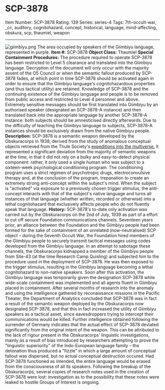 # SCP-3878
Item Number: SCP-3878
Rating: 139
Series: series-4
Tags: 7th-occult-war, _cc, auditory, cognitohazard, concept, historical, language, mind-affecting, obskura, scp, thaumiel, weapon

---

![giimbiyu.png](https://scp-wiki.wdfiles.com/local--files/scp-3878/giimbiyu.png)
The area occupied by speakers of the Giimbiyu language, represented in purple.
**Item #:** SCP-3878
**Object Class:** Thaumiel
**Special Containment Procedures:** The procedure required to operate SCP-3878 has been restricted to Level 5 clearance and translated into the Giimbiyu language. Decryption of the document will only occur with the majority assent of the O5 Council or when the semantic fallout produced by SCP-3878 fades, at which point in time SCP-3878 should be activated again in order to ensure that the Giimbiyu language's cognitohazardous properties (and thus tactical utility) are retained.
Knowledge of SCP-3878 and the continuing existence of the Giimbiyu language and people is to be removed from public access and restricted to Level 4 personnel and above. Extremely sensitive messages should be first translated into Giimbiyu by an authorised speaker (designated an SCP-3878-A instance) and then translated back into the appropriate language by another SCP-3878-A instance: both subjects should be amnesticised directly afterwards. Due to the difficulty of teaching the Giimbiyu language to subjects, SCP-3878-A instances should be exclusively drawn from the native Giimbiyu people.
**Description:** SCP-3878 is a semantic weapon developed by the Obskuracorps in 1938, derived from the study of anomalous conceptual objects retrieved from the Thule Society's [expeditions into the multiverse.](/preliminary-report) It represented a significant deviation from the majority of semantic weapons at the time, in that it did not rely on a bulky and easy-to-detect physical component: rather, it only used a single human who was subject to a sixteen-week psychological conditioning program.
The conditioning program uses a strict regimen of psychotropic drugs, electroconvulsive therapy and, at the conclusion of the program, trepanation to create an extremely strong anti-concept within the subject's mind. When the subject is "activated" via exposure to a previously chosen trigger stimulus, the anti-concept interacts with that of the subject's native language and turns all instances of that language (whether written, recorded or otherwise) into a lethal cognitohazard that exclusively affects people who do not fluently speak that language.
**History:** SCP-3878's to-date only activation was carried out by the Obskuracorps on the 2nd of July, 1939 as part of a effort to cut off secure Foundation communications channels. Seventeen years prior, an alliance between the Foundation and the Giimbiyu people had been formed for the sake of containment of an unrelated (now-neutralised) SCP object – during the Seventh Occult War, the Foundation hired members of the Giimbiyu people to securely transmit tactical messages using codes developed from the Giimbiyu language.
In an attempt to sabotage these channels, the Obskuracorps kidnapped a member of the Giimbiyu people from Site-43 (at the time Research Camp Quisling) and subjected him to the procedure used in the deployment of SCP-3878. He was then exposed to the trigger stimulus, resulting in the Giimbiyu language becoming a lethal cognitohazard to non-native speakers.
Soon after this activation, the Giimbiyu language was temporarily given the designation SCP-3878 while wide-scale containment was implemented and all agents fluent in Giimbiyu placed in containment. After several months of research into the anomaly and using the intelligence gathered by reconaissance missions in the Pacific Theater, the Department of Analytics concluded that SCP-3878 was in fact a result of the semantic weapon deployed by the Obskuracorps now designated SCP-3878, and that this in fact increased the utility of Giimbiyu speakers as a tactical asset, since eavesdroppers trying to intercept their communications would be killed.
Further intelligence obtained following the surrender of Germany indicates that the actual effect of SCP-3878 deviated significantly from the original intent of the weapon. This can be attributed to the lack of rigour present in the Obskuracorps' linguistic investigations, mainly as a result of bias introduced by researchers attempting to prove the "linguistic superiority" of the Indo-European language family – the detonation thus produced a "fizzle" in which a large amount of conceptual fallout was dispersed, but no actual conceptual destruction occured.
Had SCP-3878 functioned as intended, the entire language would be erased from the consciousness of all its speakers. Following the breakup of the Obskuracorps, several copies of research notes used in the creation of SCP-3878 were lost: investigation as to the possibility that these notes were leaked to hostile Groups of Interest is ongoing.